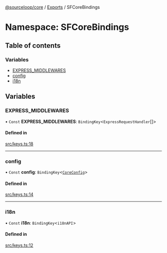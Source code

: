 [@sourceloop/core](../README.md) / [Exports](../modules.md) / SFCoreBindings

# Namespace: SFCoreBindings

## Table of contents

### Variables

- [EXPRESS\_MIDDLEWARES](SFCoreBindings.md#express_middlewares)
- [config](SFCoreBindings.md#config)
- [i18n](SFCoreBindings.md#i18n)

## Variables

### EXPRESS\_MIDDLEWARES

• `Const` **EXPRESS\_MIDDLEWARES**: `BindingKey`<`ExpressRequestHandler`[]\>

#### Defined in

[src/keys.ts:18](https://github.com/sourcefuse/loopback4-microservice-catalog/blob/77bb890a2/packages/core/src/keys.ts#L18)

___

### config

• `Const` **config**: `BindingKey`<[`CoreConfig`](../interfaces/CoreConfig.md)\>

#### Defined in

[src/keys.ts:14](https://github.com/sourcefuse/loopback4-microservice-catalog/blob/77bb890a2/packages/core/src/keys.ts#L14)

___

### i18n

• `Const` **i18n**: `BindingKey`<`i18nAPI`\>

#### Defined in

[src/keys.ts:12](https://github.com/sourcefuse/loopback4-microservice-catalog/blob/77bb890a2/packages/core/src/keys.ts#L12)

